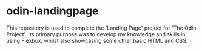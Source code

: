 # odin-landingpage
This repository is used to complete the 'Landing Page' project for 'The Odin Project'. Its primary purpose was to develop my knowledge and skills in using Flexbox, whilst also showcasing some other basic HTML and CSS. 
